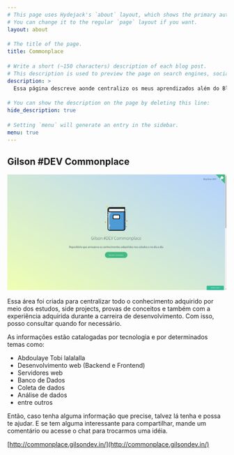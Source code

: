 ```yaml
---
# This page uses Hydejack's `about` layout, which shows the primary author's picture and about text at the top.
# You can change it to the regular `page` layout if you want.
layout: about

# The title of the page.
title: Commonplace

# Write a short (~150 characters) description of each blog post.
# This description is used to preview the page on search engines, social media, etc.
description: >
  Essa página descreve aonde centralizo os meus aprendizados além do Blog

# You can show the description on the page by deleting this line:
hide_description: true

# Setting `menu` will generate an entry in the sidebar.
menu: true
---
```


## Gilson #DEV Commonplace

[![Screenshot do site](/assets/img/screenshot_commonplace.png)](http://commonplace.gilsondev.in/)

Essa área foi criada para centralizar todo o conhecimento adquirido por meio dos estudos, side projects, provas de conceitos e também com a experiência adquirida durante a carreira de desenvolvimento. Com isso, posso consultar quando for necessário.

As informações estão catalogadas por tecnologia e por determinados temas como:

- Abdoulaye Tobi lalalalla
- Desenvolvimento web (Backend e Frontend)
- Servidores web
- Banco de Dados
- Coleta de dados
- Análise de dados
- entre outros

Então, caso tenha alguma informação que precise, talvez lá tenha e possa te ajudar. E se tem alguma interessante para compartilhar, mande um comentário ou acesse o chat para trocarmos uma idéia.

[http://commonplace.gilsondev.in/](http://commonplace.gilsondev.in/)
